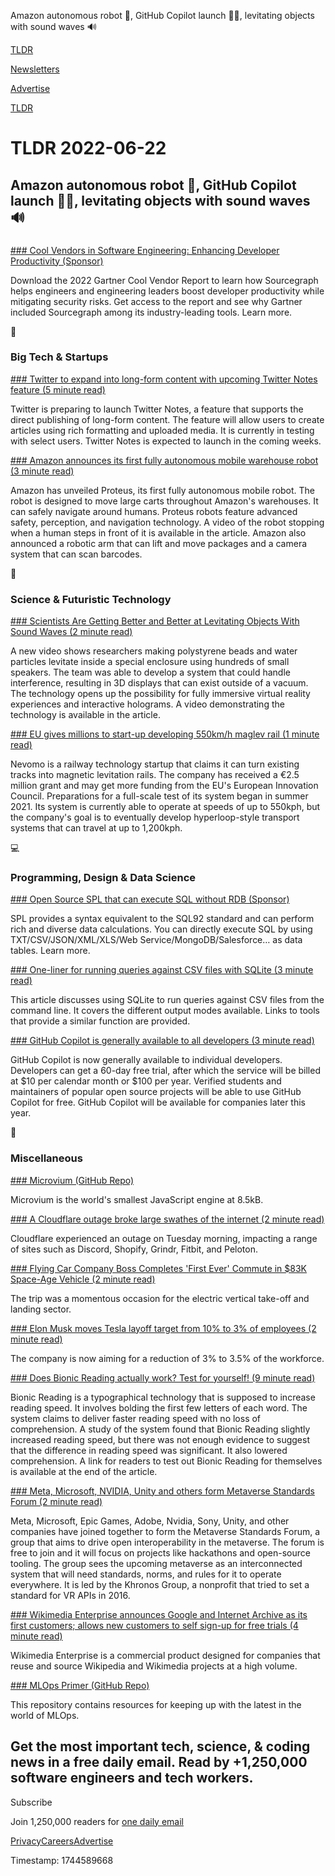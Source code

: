 Amazon autonomous robot 🤖, GitHub Copilot launch 👨‍💻, levitating objects with sound waves 🔊

[TLDR](/)

[Newsletters](/newsletters)

[Advertise](https://advertise.tldr.tech/)

[TLDR](/)

# TLDR 2022-06-22

## Amazon autonomous robot 🤖, GitHub Copilot launch 👨‍💻, levitating objects with sound waves 🔊

### 

[### Cool Vendors in Software Engineering: Enhancing Developer Productivity (Sponsor)](https://about.sourcegraph.com/2022-gartner-cool-vendors-in-software-engineering/?utm_campaign=gartner-ddg-tofu-fy23-q2&amp;utm_medium=newsletter&amp;utm_source=tldr&amp;utm_content=cool-vendors)

Download the 2022 Gartner Cool Vendor Report to learn how Sourcegraph helps engineers and engineering leaders boost developer productivity while mitigating security risks. Get access to the report and see why Gartner included Sourcegraph among its industry-leading tools. Learn more.

📱

### Big Tech & Startups

[### Twitter to expand into long-form content with upcoming Twitter Notes feature (5 minute read)](https://techcrunch.com/2022/06/21/twitter-to-expand-into-long-form-content-with-upcoming-twitter-notes-feature/?utm_source=tldrnewsletter)

Twitter is preparing to launch Twitter Notes, a feature that supports the direct publishing of long-form content. The feature will allow users to create articles using rich formatting and uploaded media. It is currently in testing with select users. Twitter Notes is expected to launch in the coming weeks.

[### Amazon announces its first fully autonomous mobile warehouse robot (3 minute read)](https://www.theverge.com/2022/6/21/23177756/amazon-warehouse-robots-proteus-autonomous-cart-delivery?utm_source=tldrnewsletter)

Amazon has unveiled Proteus, its first fully autonomous mobile robot. The robot is designed to move large carts throughout Amazon's warehouses. It can safely navigate around humans. Proteus robots feature advanced safety, perception, and navigation technology. A video of the robot stopping when a human steps in front of it is available in the article. Amazon also announced a robotic arm that can lift and move packages and a camera system that can scan barcodes.

🚀

### Science & Futuristic Technology

[### Scientists Are Getting Better and Better at Levitating Objects With Sound Waves (2 minute read)](https://futurism.com/the-byte/levitating-objects-sound-waves?utm_source=tldrnewsletter)

A new video shows researchers making polystyrene beads and water particles levitate inside a special enclosure using hundreds of small speakers. The team was able to develop a system that could handle interference, resulting in 3D displays that can exist outside of a vacuum. The technology opens up the possibility for fully immersive virtual reality experiences and interactive holograms. A video demonstrating the technology is available in the article.

[### EU gives millions to start-up developing 550km/h maglev rail (1 minute read)](https://www.globalconstructionreview.com/eu-gives-millions-to-start-up-developing-550km-h-maglev-rail/?utm_source=tldrnewsletter)

Nevomo is a railway technology startup that claims it can turn existing tracks into magnetic levitation rails. The company has received a €2.5 million grant and may get more funding from the EU's European Innovation Council. Preparations for a full-scale test of its system began in summer 2021. Its system is currently able to operate at speeds of up to 550kph, but the company's goal is to eventually develop hyperloop-style transport systems that can travel at up to 1,200kph.

💻

### Programming, Design & Data Science

[### Open Source SPL that can execute SQL without RDB (Sponsor)](http://c.raqsoft.com/article/1640597143990?utm_source=tldr&amp;utm_medium=email-paid&amp;utm_campaign=gl-wb-2022-06-22-execute-sql-without-rdb&amp;utm_term=camp-gl&amp;utm_content=execute-sql-without-rdb)

SPL provides a syntax equivalent to the SQL92 standard and can perform rich and diverse data calculations. You can directly execute SQL by using TXT/CSV/JSON/XML/XLS/Web Service/MongoDB/Salesforce… as data tables. Learn more.

[### One-liner for running queries against CSV files with SQLite (3 minute read)](https://til.simonwillison.net/sqlite/one-line-csv-operations?utm_source=tldrnewsletter)

This article discusses using SQLite to run queries against CSV files from the command line. It covers the different output modes available. Links to tools that provide a similar function are provided.

[### GitHub Copilot is generally available to all developers (3 minute read)](https://github.blog/2022-06-21-github-copilot-is-generally-available-to-all-developers/?utm_source=tldrnewsletter)

GitHub Copilot is now generally available to individual developers. Developers can get a 60-day free trial, after which the service will be billed at $10 per calendar month or $100 per year. Verified students and maintainers of popular open source projects will be able to use GitHub Copilot for free. GitHub Copilot will be available for companies later this year.

🎁

### Miscellaneous

[### Microvium (GitHub Repo)](https://github.com/coder-mike/microvium?utm_source=tldrnewsletter)

Microvium is the world's smallest JavaScript engine at 8.5kB.

[### A Cloudflare outage broke large swathes of the internet (2 minute read)](https://www.theverge.com/2022/6/21/23176519/cloudflare-outage-june-2022-discord-shopify-fitbit-peleton?utm_source=tldrnewsletter)

Cloudflare experienced an outage on Tuesday morning, impacting a range of sites such as Discord, Shopify, Grindr, Fitbit, and Peloton.

[### Flying Car Company Boss Completes 'First Ever' Commute in $83K Space-Age Vehicle (2 minute read)](https://www.newsweek.com/flying-car-company-boss-completes-first-ever-commute-83k-space-age-vehicle-1717815?utm_source=tldrnewsletter)

The trip was a momentous occasion for the electric vertical take-off and landing sector.

[### Elon Musk moves Tesla layoff target from 10% to 3% of employees (2 minute read)](https://electrek.co/2022/06/21/elon-musk-moves-tesla-layoff-target/?utm_source=tldrnewsletter)

The company is now aiming for a reduction of 3% to 3.5% of the workforce.

[### Does Bionic Reading actually work? Test for yourself! (9 minute read)](https://blog.readwise.io/does-bionic-reading-actually-work/?utm_source=tldrnewsletter)

Bionic Reading is a typographical technology that is supposed to increase reading speed. It involves bolding the first few letters of each word. The system claims to deliver faster reading speed with no loss of comprehension. A study of the system found that Bionic Reading slightly increased reading speed, but there was not enough evidence to suggest that the difference in reading speed was significant. It also lowered comprehension. A link for readers to test out Bionic Reading for themselves is available at the end of the article.

[### Meta, Microsoft, NVIDIA, Unity and others form Metaverse Standards Forum (2 minute read)](https://techcrunch.com/2022/06/21/metaverse-standards-forum-meta-microsoft-nvidia-unity/?utm_source=tldrnewsletter)

Meta, Microsoft, Epic Games, Adobe, Nvidia, Sony, Unity, and other companies have joined together to form the Metaverse Standards Forum, a group that aims to drive open interoperability in the metaverse. The forum is free to join and it will focus on projects like hackathons and open-source tooling. The group sees the upcoming metaverse as an interconnected system that will need standards, norms, and rules for it to operate everywhere. It is led by the Khronos Group, a nonprofit that tried to set a standard for VR APIs in 2016.

[### Wikimedia Enterprise announces Google and Internet Archive as its first customers; allows new customers to self sign-up for free trials (4 minute read)](https://wikimediafoundation.org/news/2022/06/21/wikimedia-enterprise-announces-google-and-internet-archive-first-customers/?utm_source=tldrnewsletter)

Wikimedia Enterprise is a commercial product designed for companies that reuse and source Wikipedia and Wikimedia projects at a high volume.

[### MLOps Primer (GitHub Repo)](https://github.com/dair-ai/mlops-primer?utm_source=tldrnewsletter)

This repository contains resources for keeping up with the latest in the world of MLOps.

## Get the most important tech, science, & coding news in a free daily email. Read by +1,250,000 software engineers and tech workers.

Subscribe

Join 1,250,000 readers for [one daily email](/api/latest/tech)

[Privacy](/privacy)[Careers](https://jobs.ashbyhq.com/tldr.tech)[Advertise](/tech/advertise)

Timestamp: 1744589668